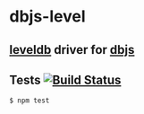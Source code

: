 # dbjs-level
##  [leveldb](http://leveldb.org/) driver for [dbjs](https://github.com/medikoo/dbjs#dbjs)

## Tests [![Build Status](https://travis-ci.org/medikoo/dbjs-level.svg)](https://travis-ci.org/medikoo/dbjs-level)

	$ npm test
